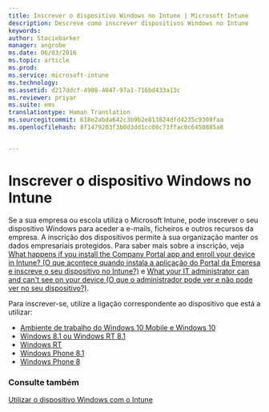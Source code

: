 ```yaml
---
title: Inscrever o dispositivo Windows no Intune | Microsoft Intune
description: Descreve como inscrever dispositivos Windows no Intune
keywords: 
author: Staciebarker
manager: angrobe
ms.date: 06/03/2016
ms.topic: article
ms.prod: 
ms.service: microsoft-intune
ms.technology: 
ms.assetid: d217ddcf-4908-4047-97a1-716bd433a13c
ms.reviewer: priyar
ms.suite: ems
translationtype: Human Translation
ms.sourcegitcommit: 618e2abda642c3b9b2e813824dfd4235c9309faa
ms.openlocfilehash: 8f1479203f3b0d3dd1cc08c73ffac0c6450885a8


---
```



# Inscrever o dispositivo Windows no Intune

Se a sua empresa ou escola utiliza o Microsoft Intune, pode inscrever o seu dispositivo Windows para aceder a e-mails, ficheiros e outros recursos da empresa. A inscrição dos dispositivos permite à sua organização manter os dados empresariais protegidos. Para saber mais sobre a inscrição, veja [What happens if you install the Company Portal app and enroll your device in Intune? (O que acontece quando instala a aplicação do Portal da Empresa e inscreve o seu dispositivo no Intune?)](what-happens-if-you-install-the-company-portal-app-and-enroll-your-device-in-intune-windows.md) e [What your IT administrator can and can't see on your device (O que o administrador pode ver e não pode ver no seu dispositivo?)](what-can-your-it-administrator-see-when-you-enroll-your-device-in-intune-windows.md).

Para inscrever-se, utilize a ligação correspondente ao dispositivo que está a utilizar:

- [Ambiente de trabalho do Windows 10 Mobile e Windows 10](enroll-your-w10-phone-or-w10-pc-windows.md)</br>
- [Windows 8.1 ou Windows RT 8.1](enroll-your-w81-or-rt81-windows.md)</br>
- [Windows RT](enroll-your-rt-windows.md)</br>
- [Windows Phone 8.1](enroll-your-wp81-windows.md)</br>
- [Windows Phone 8](enroll-your-wp8-windows.md)


### Consulte também
[Utilizar o dispositivo Windows com o Intune](using-your-windows-device-with-intune.md)



<!--HONumber=Jul16_HO4-->


